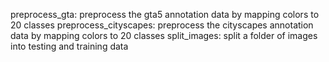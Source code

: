 preprocess_gta: preprocess the gta5 annotation data by mapping colors to 20 classes
preprocess_cityscapes: preprocess the cityscapes annotation data by mapping colors to 20 classes
split_images: split a folder of images into testing and training data